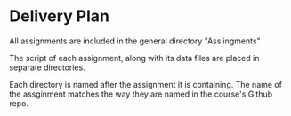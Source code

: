 # Delivery Plan

All assignments are included in the general directory "Assiingments"

The script of each assignment, along with its data files are placed in separate directories.

Each directory is named after the assignment it is containing.
The name of the assginment matches the way they are named in the course's Github repo.
